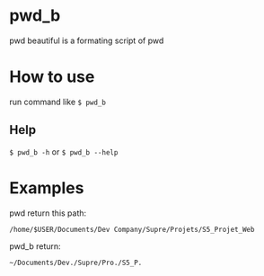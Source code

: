 # pwd_b

pwd beautiful is a formating script of pwd 

# How to use

run command like `$ pwd_b`

## Help

`$ pwd_b -h` or `$ pwd_b --help`

# Examples

pwd return this path:

`/home/$USER/Documents/Dev Company/Supre/Projets/S5_Projet_Web`

pwd_b return:

`~/Documents/Dev./Supre/Pro./S5_P.`